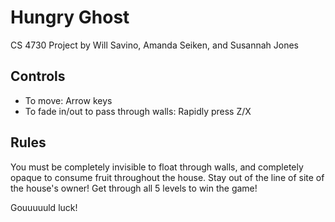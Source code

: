 # Hungry Ghost

CS 4730 Project by Will Savino, Amanda Seiken, and Susannah Jones 

## Controls

* To move: Arrow keys
* To fade in/out to pass through walls: Rapidly press Z/X

## Rules

You must be completely invisible to float through walls, and completely opaque to consume fruit throughout the house. Stay out of the line of site of the house's owner! Get through all 5 levels to win the game!

Gouuuuuld luck!

